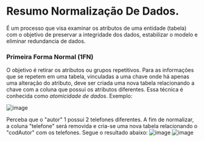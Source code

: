 # Resumo Normalização De Dados.

É um processo que visa examinar os atributos de uma entidade (tabela) com o objetivo de preservar a integridade dos dados, estabilizar o modelo e eliminar redundancia de dados.

### Primeira Forma Normal (1FN)
O objetivo é retirar os atributos ou grupos repetitivos. Para as informações que se repetem em uma tabela, vinculadas a uma chave onde há apenas uma alteração do atributo, deve ser criada uma nova tabela relacionando a chave com a coluna que possui os atributos diferentes. Essa técnica é conhecida como *atomicidade de dados*. Exemplo:

![image](https://github.com/gldhperes/Resumo-Normalizacao-De-Dados/assets/111309686/669ab75a-7a20-4dfa-891d-f38c09db0647)

Perceba que o "autor" 1 possui 2 telefones diferentes. A fim de normalizar, a coluna "telefone" será removida e cria-se uma nova tabela relacionando o "codAutor" com os telefones. Segue o resultado abaixo:
![image](https://github.com/gldhperes/Resumo-Normalizacao-De-Dados/assets/111309686/6f249930-8365-4803-948b-b4256f208f79)
![image](https://github.com/gldhperes/Resumo-Normalizacao-De-Dados/assets/111309686/1216d5e9-69f6-4ef0-b2bf-a39251b28db9)
